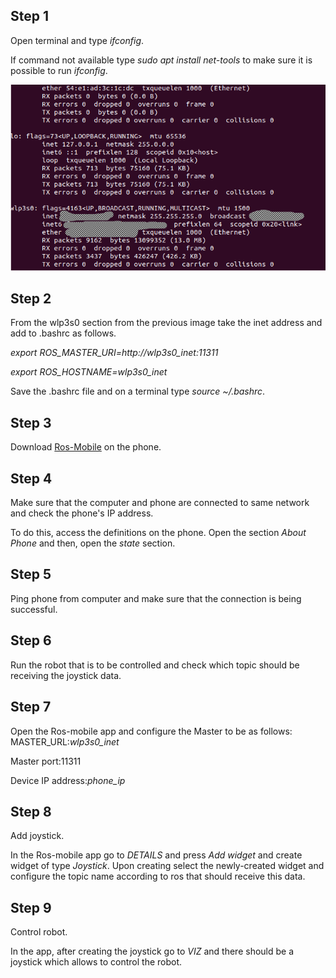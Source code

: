 ## Step 1
Open terminal and type *ifconfig*.

If command not available type *sudo apt install net-tools* to make sure it is possible to run *ifconfig*.

![ifconfig](resources/ifconfig.png "MarineGEO logo")

## Step 2

From the wlp3s0 section from the previous image take the inet address and add to .bashrc as follows.

*export ROS_MASTER_URI=http://wlp3s0_inet:11311*

*export ROS_HOSTNAME=wlp3s0_inet*

Save the .bashrc file and on a terminal type *source ~/.bashrc*.

## Step 3
Download [Ros-Mobile](https://play.google.com/store/apps/details?id=com.schneewittchen.rosandroid) on the phone.

## Step 4
Make sure that the computer and phone are connected to same network and check the phone's IP address.

To do this, access the definitions on the phone. Open the section *About Phone* and then, open the *state* section.


## Step 5
Ping phone from computer and make sure that the connection is being successful.

## Step 6
Run the robot that is to be controlled and check which topic should be receiving the joystick data.

## Step 7
Open the Ros-mobile app and configure the Master to be as follows:
MASTER_URL:*wlp3s0_inet*

Master port:11311

Device IP address:*phone_ip*

## Step 8
Add joystick.

In the Ros-mobile app go to *DETAILS* and press *Add widget* and create widget of type *Joystick*.
Upon creating select the newly-created widget and configure the topic name according to ros that should receive this data.

## Step 9
Control robot.

In the app, after creating the joystick go to *VIZ* and there should be a joystick which allows to control the robot.